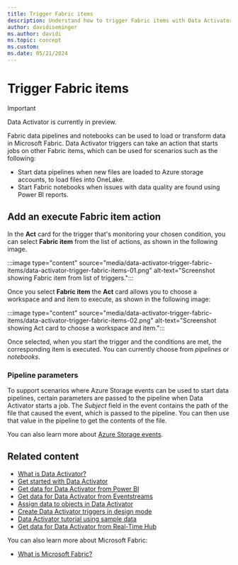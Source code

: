 ```yaml
---
title: Trigger Fabric items
description: Understand how to trigger Fabric items with Data Activator.
author: davidiseminger
ms.author: davidi
ms.topic: concept
ms.custom: 
ms.date: 05/21/2024
---
```


# Trigger Fabric items

> [!IMPORTANT]
> Data Activator is currently in preview.

Fabric data pipelines and notebooks can be used to load or transform data in Microsoft Fabric. Data Activator triggers can take an action that starts jobs on other Fabric items, which can be used for scenarios such as the following:

* Start data pipelines when new files are loaded to Azure storage accounts, to load files into OneLake.
* Start Fabric notebooks when issues with data quality are found using Power BI reports.


## Add an execute Fabric item action

In the **Act** card for the trigger that's monitoring your chosen condition, you can select **Fabric item** from the list of actions, as shown in the following image.

:::image type="content" source="media/data-activator-trigger-fabric-items/data-activator-trigger-fabric-items-01.png" alt-text="Screenshot showing Fabric item from list of triggers.":::

Once you select **Fabric item** the **Act** card allows you to choose a workspace and and item to execute, as shown in the following image:

:::image type="content" source="media/data-activator-trigger-fabric-items/data-activator-trigger-fabric-items-02.png" alt-text="Screenshot showing Act card to choose a workspace and item.":::

Once selected, when you start the trigger and the conditions are met, the corresponding item is executed. You can currently choose from *pipelines* or *notebooks*.


### Pipeline parameters

To support scenarios where Azure Storage events can be used to start data pipelines, certain parameters are passed to the pipeline when Data Activator starts a job. The *Subject* field in the event contains the path of the file that caused the event, which is passed to the pipeline. You can then use that value in the pipeline to get the contents of the file.

You can also learn more about [Azure Storage events](/azure/storage/blobs/storage-blob-event-overview).


## Related content

* [What is Data Activator?](data-activator-introduction.md)
* [Get started with Data Activator](data-activator-get-started.md)
* [Get data for Data Activator from Power BI](data-activator-get-data-power-bi.md)
* [Get data for Data Activator from Eventstreams](data-activator-get-data-eventstreams.md)
* [Assign data to objects in Data Activator](data-activator-assign-data-objects.md)
* [Create Data Activator triggers in design mode](data-activator-create-triggers-design-mode.md)
* [Data Activator tutorial using sample data](data-activator-tutorial.md)
* [Get data for Data Activator from Real-Time Hub](data-activator-get-data-real-time-hub.md)

You can also learn more about Microsoft Fabric:

* [What is Microsoft Fabric?](../get-started/microsoft-fabric-overview.md)
